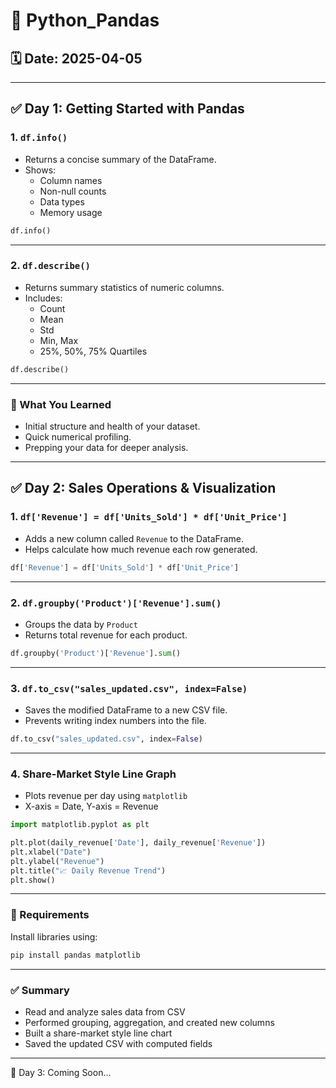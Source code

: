 
# 🐼 Python_Pandas

## 🗓️ Date: 2025-04-05

---

## ✅ Day 1: Getting Started with Pandas

### 1. `df.info()`
- Returns a concise summary of the DataFrame.
- Shows:
  - Column names
  - Non-null counts
  - Data types
  - Memory usage

```python
df.info()
```

---

### 2. `df.describe()`
- Returns summary statistics of numeric columns.
- Includes:
  - Count
  - Mean
  - Std
  - Min, Max
  - 25%, 50%, 75% Quartiles

```python
df.describe()
```

---

### 🧠 What You Learned
- Initial structure and health of your dataset.
- Quick numerical profiling.
- Prepping your data for deeper analysis.

---

## ✅ Day 2: Sales Operations & Visualization

### 1. `df['Revenue'] = df['Units_Sold'] * df['Unit_Price']`
- Adds a new column called `Revenue` to the DataFrame.
- Helps calculate how much revenue each row generated.

```python
df['Revenue'] = df['Units_Sold'] * df['Unit_Price']
```

---

### 2. `df.groupby('Product')['Revenue'].sum()`
- Groups the data by `Product`
- Returns total revenue for each product.

```python
df.groupby('Product')['Revenue'].sum()
```

---

### 3. `df.to_csv("sales_updated.csv", index=False)`
- Saves the modified DataFrame to a new CSV file.
- Prevents writing index numbers into the file.

```python
df.to_csv("sales_updated.csv", index=False)
```

---

### 4. Share-Market Style Line Graph

- Plots revenue per day using `matplotlib`
- X-axis = Date, Y-axis = Revenue

```python
import matplotlib.pyplot as plt

plt.plot(daily_revenue['Date'], daily_revenue['Revenue'])
plt.xlabel("Date")
plt.ylabel("Revenue")
plt.title("📈 Daily Revenue Trend")
plt.show()
```

---

### 🔧 Requirements

Install libraries using:

```bash
pip install pandas matplotlib
```

---

### ✅ Summary

- Read and analyze sales data from CSV
- Performed grouping, aggregation, and created new columns
- Built a share-market style line chart
- Saved the updated CSV with computed fields

---

🚀 Day 3: Coming Soon…
